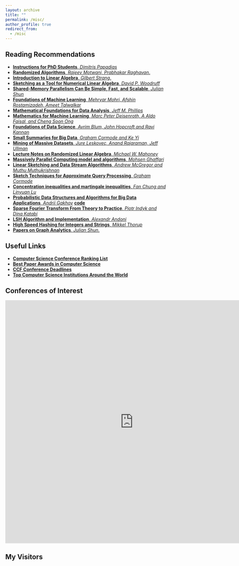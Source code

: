 ```yaml
---
layout: archive
title: ""
permalink: /misc/
author_profile: true
redirect_from:
  - /misc
---
```


## Reading Recommendations
- [**Instructions for PhD Students**, *Dimitris Papadias*](http://www.cse.ust.hk/~dimitris/Instructions%20for%20PhD%20Students.pdf)
- [**Randomized Algorithms**, *Rajeev Motwani, Prabhakar Raghavan*.](https://www.cambridge.org/core/books/randomized-algorithms/6A3E5CD760B0DDBA3794A100EE2843E8)
- [**Introduction to Linear Algebra**, *Gilbert Strang*.](http://math.mit.edu/~gs/linearalgebra/)
- [**Sketching as a Tool for Numerical Linear Algebra**, *David P. Woodruff*](http://www.cs.cmu.edu/afs/cs/user/dwoodruf/www/wNow3.pdf)
- [**Shared-Memory Parallelism Can Be Simple, Fast, and Scalable**, *Julian Shun*](http://www.cs.cmu.edu/~jshun/thesis.pdf)
- [**Foundations of Machine Learning**, *Mehryar Mohri, Afshin Rostamizadeh, Ameet Talwalkar*](https://cs.nyu.edu/~mohri/mlbook/)
- [**Mathematical Foundations for Data Analysis**, *Jeff M. Phillips*](https://mathfordata.github.io)
- [**Mathematics for Machine Learning**, *Marc Peter Deisenroth, A Aldo Faisal, and Cheng Soon Ong*](https://mml-book.com)
- [**Foundations of Data Science**, *Avrim Blum, John Hopcroft and Ravi Kannan*](http://www.cs.cornell.edu/jeh/book.pdf)
- [**Small Summaries for Big Data**, *Graham Cormode and Ke Yi*](http://dimacs.rutgers.edu/~graham/ssbd.html)
- [**Mining of Massive Datasets**, *Jure Leskovec, Anand Rajaraman, Jeff Ullman*](http://www.mmds.org)
- [**Lecture Notes on Randomized Linear Algebra**, *Michael W. Mahoney*](https://arxiv.org/pdf/1608.04481.pdf)
- [**Massively Parallel Computing model and algorithms**, *Mohsen Ghaffari*](https://people.inf.ethz.ch/gmohsen/MPA19/Notes/MPA.pdf)
- [**Linear Sketching and Data Stream Algorithms**, *Andrew McGregor and Muthu Muthukrishnan*](https://people.cs.umass.edu/~mcgregor/book/book.html)
- [**Sketch Techniques for Approximate Query Processing**, *Graham Cormode*](http://dimacs.rutgers.edu/~graham/pubs/papers/sk.pdf)
- [**Concentration inequalities and martingale inequalities**, *Fan Chung and Linyuan Lu*](http://www.math.ucsd.edu/~fan/wp/concen.pdf)
- [**Probabilistic Data Structures and Algorithms for Big Data Applications**, *Andrii Gakhov*](https://pdsa.gakhov.com) [**code**](https://pdsa.readthedocs.io/en/latest/)
- [**Sparse Fourier Transform From Theory to Practice**, *Piotr Indyk and Dina Katabi*](https://people.csail.mit.edu/indyk/AITF/)
- [**LSH Algorithm and Implementation**, *Alexandr Andoni*](http://www.cs.columbia.edu/~andoni/LSH/)
- [**High Speed Hashing for Integers and Strings**, *Mikkel Thorup*](https://arxiv.org/pdf/1504.06804.pdf)
- [**Papers on Graph Analytics**, *Julian Shun*.](https://people.csail.mit.edu/jshun/graph.shtml)

## Useful Links
- [**Computer Science Conference Ranking List**](https://perso.crans.org/~genest/conf.html)
- [**Best Paper Awards in Computer Science**](https://jeffhuang.com/best_paper_awards.html)
- [**CCF Conference Deadlines**](https://ccfddl.github.io)
- [**Top Computer Science Institutions Around the World**](http://csrankings.org)

## Conferences of Interest
<iframe src="https://confsearch.ethz.ch/confsearch/faces/pages/staticresults.jsp?query=sigmod%20vldb%20kdd%20icde%20www%20wsdm%20cikm%20edbt%20icdm%20icdt%20cidr%20icml%20NeurIPS%20ijcai%20aaai&sortMode=1&graphicView=0" width="800" height="760" frameborder="0" scrolling="no"></iframe>

## My Visitors
<!--<script type="text/javascript" id="clustrmaps" src="//cdn.clustrmaps.com/map_v2.js?d=_vDAl6NNji3jHcrqIYgoW0uVfCkZFC6vPje5hNvQDZA&cl=ffffff&w=a"></script>-->
<script type="text/javascript" src="//rf.revolvermaps.com/0/0/7.js?i=5cpb2kiuh86&amp;m=0&amp;c=ff0000&amp;cr1=ffffff&amp;sx=0" async="async"></script>
